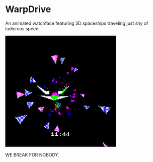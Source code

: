 # WarpDrive

An animated watchface featuring 3D spaceships traveling just shy of ludicrous speed.

![](warpdrive.gif)

WE BREAK FOR NOBODY.